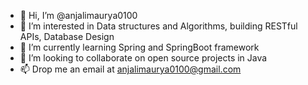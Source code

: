 - 👋 Hi, I’m @anjalimaurya0100
- 👀 I’m interested in Data structures and Algorithms, building RESTful APIs, Database Design
- 🌱 I’m currently learning Spring and SpringBoot framework
- 💞️ I’m looking to collaborate on open source projects in Java
- 📫 Drop me an email at anjalimaurya0100@gmail.com

<!---
anjalimaurya0100/anjalimaurya0100 is a ✨ special ✨ repository because its `README.md` (this file) appears on your GitHub profile.
You can click the Preview link to take a look at your changes.
--->
